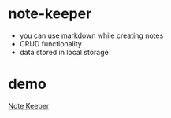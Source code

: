 # note-keeper
 - you can use markdown while creating notes
- CRUD functionality
- data stored in local storage

# demo
[Note Keeper](https://rm-note-keeper.netlify.app)
